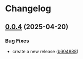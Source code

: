 # Changelog

## [0.0.4](https://github.com/xbglowx/github-org-repos-sync/compare/v0.0.3...v0.0.4) (2025-04-20)


### Bug Fixes

* create a new release ([b604888](https://github.com/xbglowx/github-org-repos-sync/commit/b60488854c6b01b9a1bbffb17d8c412f55fe9a64))
